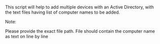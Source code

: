 This script will help to add multiple devices with an Active Directory, with the text files having list of computer names to be added.

Note:

Please provide the exact file path.
File should contain the computer name as text on line by line